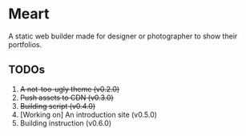 # Meart
A static web builder made for designer or photographer to show their portfolios.

## TODOs

1. ~~A not-too-ugly theme (v0.2.0)~~
2. ~~Push assets to CDN (v0.3.0)~~
3. ~~Building script (v0.4.0)~~
4. [Working on] An introduction site (v0.5.0)
5. Building instruction (v0.6.0)
